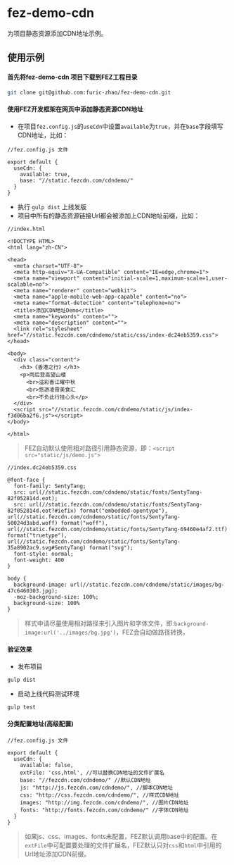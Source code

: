 # fez-demo-cdn

为项目静态资源添加CDN地址示例。

## 使用示例
#### 首先将fez-demo-cdn 项目下载到FEZ工程目录

```bash
git clone git@github.com:furic-zhao/fez-demo-cdn.git
```

#### 使用FEZ开发框架在网页中添加静态资源CDN地址

- 在项目`fez.config.js`的`useCdn`中设置`available`为`true`，并在`base`字段填写CDN地址，比如：

```
//fez.config.js 文件

export default {
  useCdn: {
    available: true,
    base: "//static.fezcdn.com/cdndemo/"
  }
}
```

- 执行 `gulp dist` 上线发版
- 项目中所有的静态资源链接Url都会被添加上CDN地址前缀，比如：

```
//index.html

<!DOCTYPE HTML>
<html lang="zh-CN">

<head>
  <meta charset="UTF-8">
  <meta http-equiv="X-UA-Compatible" content="IE=edge,chrome=1">
  <meta name="viewport" content="initial-scale=1,maximum-scale=1,user-scalable=no">
  <meta name="renderer" content="webkit">
  <meta name="apple-mobile-web-app-capable" content="no">
  <meta name="format-detection" content="telephone=no">
  <title>添加CDN地址Demo</title>
  <meta name="keywords" content="">
  <meta name="description" content="">
  <link rel="stylesheet" href="//static.fezcdn.com/cdndemo/static/css/index-dc24eb5359.css">
</head>

<body>
  <div class="content">
    <h3>《香港之行》</h3>
    <p>雨后登高望山楼
      <br>溢彩香江曜中秋
      <br>悠游凌霄美食汇
      <br>不负此行挂心头</p>
  </div>
  <script src="//static.fezcdn.com/cdndemo/static/js/index-f3d06ba2f6.js"></script>
</body>

</html>

```

> FEZ自动默认使用相对路径引用静态资源，即：`<script src="static/js/demo.js">`

```
//index.dc24eb5359.css

@font-face {
  font-family: SentyTang;
  src: url(//static.fezcdn.com/cdndemo/static/fonts/SentyTang-82f052814d.eot);
  src: url(//static.fezcdn.com/cdndemo/static/fonts/SentyTang-82f052814d.eot?#iefix) format("embedded-opentype"), url(//static.fezcdn.com/cdndemo/static/fonts/SentyTang-50024d3abd.woff) format("woff"), url(//static.fezcdn.com/cdndemo/static/fonts/SentyTang-69460e4af2.ttf) format("truetype"), url(//static.fezcdn.com/cdndemo/static/fonts/SentyTang-35a8902ac9.svg#SentyTang) format("svg");
  font-style: normal;
  font-weight: 400
}

body {
  background-image: url(//static.fezcdn.com/cdndemo/static/images/bg-47c6460303.jpg);
  -moz-background-size: 100%;
  background-size: 100%
}
```

> 样式中请尽量使用相对路径来引入图片和字体文件，即:`background-image:url('../images/bg.jpg')`，FEZ会自动做路径转换。

#### 验证效果

- 发布项目

```
gulp dist
```

- 启动上线代码测试环境

```bash
gulp test
```

#### 分类配置地址(高级配置)

```
//fez.config.js 文件

export default {
  useCdn: {
    available: false,
    extFile: 'css,html', //可以替换CDN地址的文件扩展名
    base: "//fezcdn.com/cdndemo/" //默认CDN地址
    js: "http://js.fezcdn.com/cdndemo/", //脚本CDN地址
    css: "http://css.fezcdn.com/cdndemo/", //样式CDN地址
    images: "http://img.fezcdn.com/cdndemo/", //图片CDN地址
    fonts: "http://fonts.fezcdn.com/cdndemo/" //字体CDN地址
  }
}
```

> 如果js、css、images、fonts未配置，FEZ默认调用base中的配置。在`extFile`中可配置要处理的文件扩展名，FEZ默认只对`css`和`html`中引用的Url地址添加CDN前缀。
